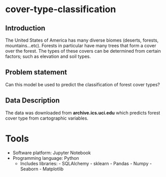# cover-type-classification
## Introduction
The United States of America has many diverse biomes (deserts, forests, mountains...etc).
Forests in particular have many trees that form a cover over the forest.
The types of these covers can be determined from certain factors; such as elevation and soil types.

## Problem statement
Can this model be used to predict the classification of forest cover types?

## Data Description
The data was downloaded from **archive.ics.uci.edu** which predicts forest cover type from cartographic variables.

# Tools
- Software platform: Jupyter Notebook
- Programming language: Python
  - Includes libraries:
        - SQLAlchemy
        - sklearn
        - Pandas
        - Numpy
        - Seaborn
        - Matplotlib
